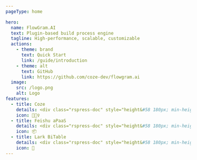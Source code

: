 ```yaml
---
pageType: home

hero:
  name: FlowGram.AI
  text: Plugin-based build process engine
  tagline: High-performance, scalable, customizable
  actions:
    - theme: brand
      text: Quick Start
      link: /guide/introduction
    - theme: alt
      text: GitHub
      link: https://github.com/coze-dev/flowgram.ai
  image:
    src: /logo.png
    alt: Logo
features:
  - title: Coze
    details: <div class="rspress-doc" style="height&#58 180px; min-height&#58 0px"><img class="medium-zoom-image" style="border-radius&#58 8px;height&#58 180px;" src="https://coze-dev.github.io/flowgram.ai/ref-coze.png"/></div>
    icon: 🏃🏻‍♀️
  - title: Feishu aPaaS
    details: <div class="rspress-doc" style="height&#58 180px; min-height&#58 0px"><img class="medium-zoom-image" style="border-radius&#58 8px;height&#58 180px;" src="https://coze-dev.github.io/flowgram.ai/ref-apaas.png"/></div>
    icon: 📦
  - title: Lark BiTable
    details: <div class="rspress-doc" style="height&#58 180px; min-height&#58 0px"><img class="medium-zoom-image" style="border-radius&#58 8px;height&#58 180px;" src="https://coze-dev.github.io/flowgram.ai/ref-bitable.png"/></div>
    icon: 🎨
---
```


